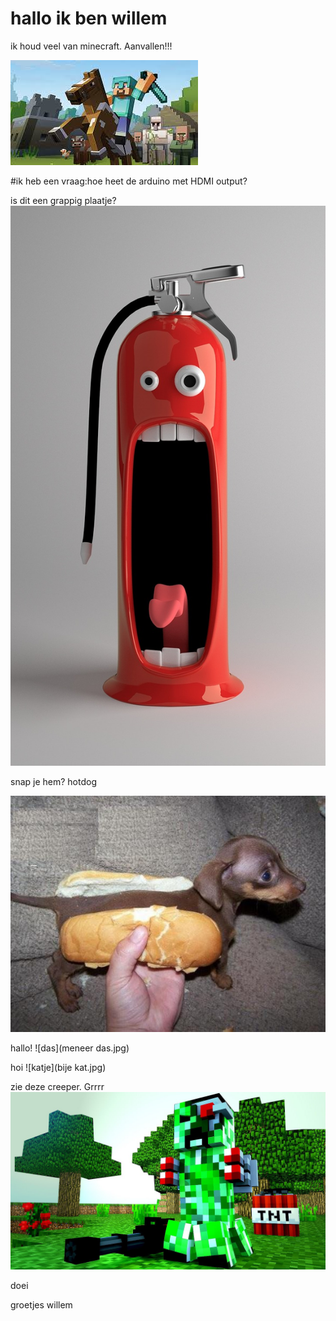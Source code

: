 # hallo ik ben willem 


ik houd veel van minecraft.
Aanvallen!!!

![minecraft](minecraft.jpg)

#ik heb een vraag:hoe heet de arduino met HDMI output?


is dit een grappig plaatje?
![grappig plaatje](funny-pictures-676672_1280.jpg)

snap je hem? hotdog

![grappig](hotdog.jpg)





hallo!
![das](meneer das.jpg)


hoi
![katje](bije kat.jpg)


zie deze creeper. Grrrr
![creeper](creeper.jpg)

doei 


groetjes willem
